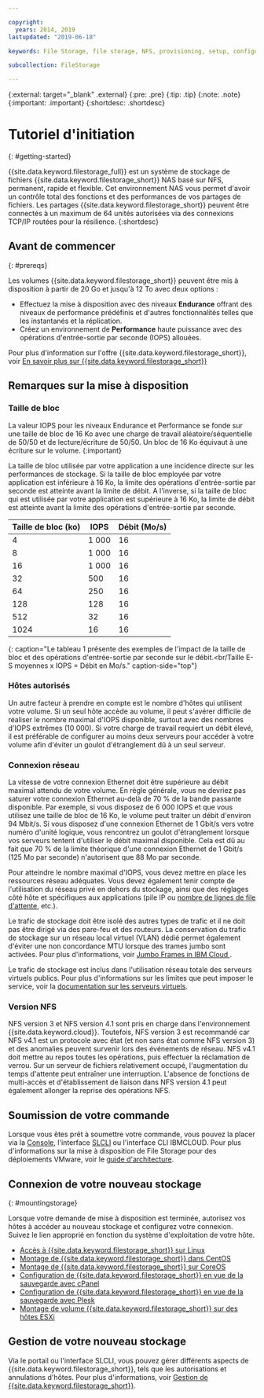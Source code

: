 ```yaml
---

copyright:
  years: 2014, 2019
lastupdated: "2019-06-18"

keywords: File Storage, file storage, NFS, provisioning, setup, configuration, mounting storage

subcollection: FileStorage

---
```

{:external: target="_blank" .external}
{:pre: .pre}
{:tip: .tip}
{:note: .note}
{:important: .important}
 {:shortdesc: .shortdesc}


# Tutoriel d'initiation
{: #getting-started}

{{site.data.keyword.filestorage_full}} est un système de stockage de fichiers {{site.data.keyword.filestorage_short}} NAS basé sur NFS, permanent, rapide et flexible. Cet environnement NAS vous permet d'avoir un contrôle total des fonctions et des performances de vos partages de fichiers. Les partages {{site.data.keyword.filestorage_short}} peuvent être connectés à un maximum de 64 unités autorisées via des connexions TCP/IP routées pour la résilience.
{:shortdesc}

## Avant de commencer
{: #prereqs}

Les volumes {{site.data.keyword.filestorage_short}} peuvent être mis à disposition à partir de 20 Go et jusqu'à 12 To avec deux options : <br/>
- Effectuez la mise à disposition avec des niveaux **Endurance** offrant des niveaux de performance prédéfinis et d'autres fonctionnalités telles que les instantanés et la réplication.
- Créez un environnement de **Performance** haute puissance avec des opérations d'entrée-sortie par seconde (IOPS) allouées.

Pour plus d'information sur l'offre {{site.data.keyword.filestorage_short}}, voir [En savoir plus sur {{site.data.keyword.filestorage_short}}](/docs/infrastructure/FileStorage?topic=FileStorage-about)

## Remarques sur la mise à disposition

### Taille de bloc

La valeur IOPS pour les niveaux Endurance et Performance se fonde sur une taille de bloc de 16 Ko avec une charge de travail aléatoire/séquentielle de 50/50 et de lecture/écriture de 50/50. Un bloc de 16 Ko équivaut à une écriture sur le volume.
{:important}

La taille de bloc utilisée par votre application a une incidence directe sur les performances de stockage. Si la taille de bloc employée par votre application est inférieure à 16 Ko, la limite des opérations d'entrée-sortie par seconde est atteinte avant la limite de débit. A l'inverse, si la taille de bloc qui est utilisée par votre application est supérieure à 16 Ko, la limite de débit est atteinte avant la limite des opérations d'entrée-sortie par seconde.

| Taille de bloc (ko) | IOPS | Débit (Mo/s) |
|-----|-----|-----|
| 4 | 1 000 | 16 |
| 8 | 1 000 | 16 |
| 16 | 1 000 | 16 |
| 32 | 500 | 16 |
| 64 | 250 | 16 |
| 128 | 128 | 16 |
| 512 | 32 | 16 |
| 1024 | 16 | 16 |
{: caption="Le tableau 1 présente des exemples de l'impact de la taille de bloc et des opérations d'entrée-sortie par seconde sur le débit.<br/Taille E-S moyennes x IOPS = Débit en Mo/s." caption-side="top"}

### Hôtes autorisés

Un autre facteur à prendre en compte est le nombre d'hôtes qui utilisent votre volume. Si un seul hôte accède au volume, il peut s'avérer difficile de réaliser le nombre maximal d'IOPS disponible, surtout avec des nombres d'IOPS extrêmes (10 000). Si votre charge de travail requiert un débit élevé, il est préférable de configurer au moins deux serveurs pour accéder à votre volume afin d'éviter un goulot d'étranglement dû à un seul serveur.

### Connexion réseau

La vitesse de votre connexion Ethernet doit être supérieure au débit maximal attendu de votre volume. En règle générale, vous ne devriez pas saturer votre connexion Ethernet au-delà de 70 % de la bande passante disponible. Par exemple, si vous disposez de 6 000 IOPS et que vous utilisez une taille de bloc de 16 Ko, le volume peut traiter un débit d'environ 94 Mbit/s. Si vous disposez d'une connexion Ethernet de 1 Gbit/s
vers votre numéro d'unité logique, vous rencontrez un goulot d'étranglement lorsque vos serveurs tentent d'utiliser le débit maximal disponible. Cela est dû au fait que 70 % de la limite théorique d'une connexion Ethernet de 1 Gbit/s (125 Mo par seconde) n'autorisent que 88 Mo par seconde.

Pour atteindre le nombre maximal d'IOPS, vous devez mettre en place les ressources réseau adéquates. Vous devez également tenir compte de l'utilisation du réseau privé en dehors du stockage, ainsi que des réglages côté hôte et spécifiques aux applications (pile IP ou [nombre de lignes de file d'attente](/docs/infrastructure/FileStorage?topic=FileStorage-hostqueuesettings), etc.).

Le trafic de stockage doit être isolé des autres types de trafic et il ne doit pas être dirigé via des pare-feu et des routeurs. La conservation du trafic de stockage sur un réseau local virtuel (VLAN) dédié permet également d'éviter une non concordance MTU lorsque des trames jumbo sont activées. Pour plus d'informations, voir [Jumbo Frames in IBM Cloud ](/docs/FileStorage?topic=FileStorage-jumboframes).

Le trafic de stockage est inclus dans l'utilisation réseau totale des serveurs virtuels publics. Pour plus d'informations sur les limites que peut imposer le service, voir la [documentation sur les serveurs virtuels](/docs/vsi?topic=virtual-servers-about-public-virtual-servers).

### Version NFS

NFS version 3 et NFS version 4.1 sont pris en charge dans l'environnement {{site.data.keyword.cloud}}. Toutefois, NFS version 3 est recommandé car NFS v4.1 est un protocole avec état (et non sans état comme NFS version 3) et des anomalies peuvent survenir lors des événements de réseau. NFS v4.1 doit mettre au repos toutes les opérations, puis effectuer la réclamation de verrou. Sur un serveur de fichiers relativement occupé, l'augmentation du temps d'attente peut entraîner une interruption. L'absence de fonctions de multi-accès et d'établissement de liaison dans NFS version 4.1 peut également allonger la reprise des opérations NFS.

## Soumission de votre commande

Lorsque vous êtes prêt à soumettre votre commande, vous pouvez la placer via la [Console](/docs/infrastructure/FileStorage?topic=FileStorage-orderingConsole), l'interface [SLCLI](/docs/infrastructure/FileStorage?topic=FileStorage-orderingSLCLI) ou l'interface CLI IBMCLOUD. Pour plus d'informations sur la mise à disposition de File Storage pour des déploiements VMware, voir le [guide d'architecture](/docs/infrastructure/FileStorage?topic=FileStorage-architectureguide).

## Connexion de votre nouveau stockage
{: #mountingstorage}

Lorsque votre demande de mise à disposition est terminée, autorisez vos hôtes à accéder au nouveau stockage et configurez votre connexion. Suivez le lien approprié en fonction du système d'exploitation de votre hôte.
- [Accès à {{site.data.keyword.filestorage_short}} sur Linux](/docs/infrastructure/FileStorage?topic=FileStorage-mountingLinux)
- [Montage de {{site.data.keyword.filestorage_short}} dans CentOS](/docs/infrastructure/FileStorage?topic=FileStorage-mountingCentOS)
- [Montage de {{site.data.keyword.filestorage_short}} sur CoreOS](/docs/infrastructure/FileStorage?topic=FileStorage-mountingCoreOS)
- [Configuration de {{site.data.keyword.filestorage_short}} en vue de la sauvegarde avec cPanel](/docs/infrastructure/FileStorage?topic=FileStorage-cPanelBackups)
- [Configuration de {{site.data.keyword.filestorage_short}} en vue de la sauvegarde avec Plesk](/docs/infrastructure/FileStorage?topic=FileStorage-PleskBackup)
- [Montage de volume {{site.data.keyword.filestorage_short}} sur des hôtes ESXi](/docs/infrastructure/FileStorage?topic=FileStorage-architectureguide)

## Gestion de votre nouveau stockage

Via le portail ou l'interface SLCLI, vous pouvez gérer différents aspects de {{site.data.keyword.filestorage_short}}, tels que les autorisations et annulations d'hôtes. Pour plus d'informations, voir [Gestion de {{site.data.keyword.filestorage_short}}](/docs/infrastructure/FileStorage?topic=FileStorage-managingstorage).
